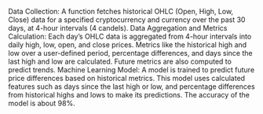 Data Collection: A function fetches historical OHLC (Open, High, Low, Close) data for a specified cryptocurrency and currency over the past 30 days, at 4-hour intervals (4 candels).
Data Aggregation and Metrics Calculation: Each day’s OHLC data is aggregated from 4-hour intervals into daily high, low, open, and close prices. Metrics like the historical high and low over a user-defined period, percentage differences, and days since the last high and low are calculated. Future metrics are also computed to predict trends.
Machine Learning Model: A model is trained to predict future price differences based on historical metrics. This model uses calculated features such as days since the last high or low, and percentage differences from historical highs and lows to make its predictions. The accuracy of the model is about 98%.
